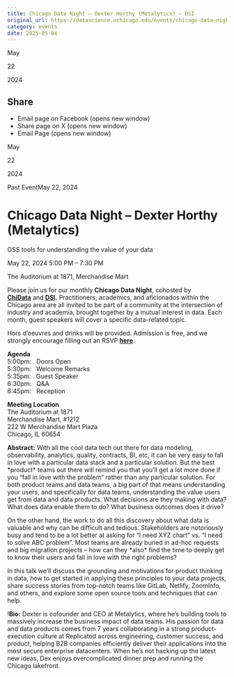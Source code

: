 ```yaml
---
title: Chicago Data Night – Dexter Horthy (Metalytics) – DSI
original_url: https://datascience.uchicago.edu/events/chicago-data-night-dexter-horthy-metalytics
category: events
date: 2025-05-04
---
```


May

22

2024

## Share

* Email page on Facebook (opens new window)
* Share page on X (opens new window)
* Email Page (opens new window)

<!-- Table-like structure detected -->

May

22

2024

Past EventMay 22, 2024

# Chicago Data Night – Dexter Horthy (Metalytics)

OSS tools for understanding the value of your data

May 22, 2024 5:00 PM – 7:30 PM

The Auditorium at 1871, Merchandise Mart

Please join us for our monthly **Chicago Data Night**, cohosted by [**ChiData**](https://urldefense.com/v3/__https://uchi-db.github.io/chidatasite/__;!!BpyFHLRN4TMTrA!44DGwsiDHf8kvRz3cTfhlGrL1A8_4hTd12bCShOhvxqarBKD3W8kNSK44h3Melid7ZdgFbRtrrVD4V4koCM$) and **[DSI](https://datascience.uchicago.edu/).** Practitioners, academics, and aficionados within the Chicago area are all invited to be part of a community at the intersection of industry and academia, brought together by a mutual interest in data. Each month, guest speakers will cover a specific data-related topic.

Hors d’oeuvres and drinks will be provided. Admission is free, and we strongly encourage filling out an RSVP [**here**](https://www.eventbrite.com/e/chicago-data-night-dexter-horthy-metalytics-tickets-890303631127).

**Agenda**  
5:00pm:   Doors Open  
5:30pm:   Welcome Remarks  
5:35pm:   Guest Speaker  
6:30pm:   Q&A  
6:45pm:   Reception

**Meeting Location**  
The Auditorium at 1871  
Merchandise Mart, #1212  
222 W Merchandise Mart Plaza  
Chicago, IL 60654

**Abstract:** With all the cool data tech out there for data modeling, observability, analytics, quality, contracts, BI, etc, it can be very easy to fall in love with a particular data stack and a particular solution. But the best \*product\* teams out there will remind you that you’ll get a lot more done if you “fall in love with the problem” rather than any particular solution. For both product teams and data teams, a big part of that means understanding your users, and specifically for data teams, understanding the value users get from data and data products. What decisions are they making with data? What does data enable them to do? What business outcomes does it drive?

On the other hand, the work to do all this discovery about what data is valuable and why can be difficult and tedious. Stakeholders are notoriously busy and tend to be a lot better at asking for “I need XYZ chart” vs. “I need to solve ABC problem”. Most teams are already buried in ad-hoc requests and big migration projects – how can they \*also\* find the time to deeply get to know their users and fall in love with the right problems?

In this talk we’ll discuss the grounding and motivations for product thinking in data, how to get started in applying these principles to your data projects, share success stories from top-notch teams like GitLab, Netlify, ZoomInfo, and others, and explore some open source tools and techniques that can help.

!**Bio:** Dexter is cofounder and CEO at Metalytics, where he’s building tools to massively increase the business impact of data teams. His passion for data and data products comes from 7 years collaborating in a strong product-execution culture at Replicated across engineering, customer success, and product, helping B2B companies efficiently deliver their applications into the most secure enterprise datacenters. When he’s not hacking up the latest new ideas, Dex enjoys overcomplicated dinner prep and running the Chicago lakefront.